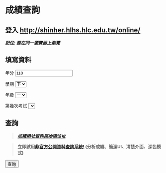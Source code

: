 # 成績查詢

## 登入 <a onclick="event.preventDefault();window.open('http:\/\/shinher.hlhs.hlc.edu.tw\/online\/');">http://shinher.hlhs.hlc.edu.tw/online/</a>

***記住: 要在同一瀏覽器上瀏覽***

## 填寫資料

年分 <input id="year" type="number" onkeyup="if(this.value.length > 3) {event.preventDefault();alert('是三位數的，除非中華民國超過千年w');}" value="110">

學期 <select id="semester">
    <option label="上">1</option>
    <option label="下" selected>2</option>
</select>

年級 <select id="grade">
    <option label="一">1</option>
    <option label="二">2</option>
    <option label="三">3</option>
</select>

第幾次考試 <select id="time"></select>

## 查詢

> ___[成績網址查詢原始碼位址](https://gist.github.com/DevSomeone/2bab209ad2aaea6a7139bcf22c76c3f0)___

> **立即試用[非官方公開資料查詢系統!](https://hlhsinfo.ml) (分析成績、簡潔UI、清楚介面、深色模式)**

<button id="submit" onclick="async function a(){try{window.goPage=window.goPage;}catch(e){window.goPage=()=>{}};if(typeof goPage==='undefined'){var f=await fetch('PageGo.js');var t=await f.text();eval(t);}goPage();};a();">查詢</button>

<script src="page.js"></script>
